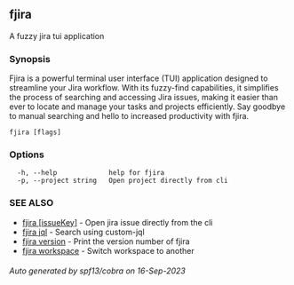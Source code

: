 ## fjira

A fuzzy jira tui application

### Synopsis

Fjira is a powerful terminal user interface (TUI) application designed to streamline your Jira workflow.
With its fuzzy-find capabilities, it simplifies the process of searching and accessing Jira issues, 
making it easier than ever to locate and manage your tasks and projects efficiently.
Say goodbye to manual searching and hello to increased productivity with fjira.

```
fjira [flags]
```

### Options

```
  -h, --help             help for fjira
  -p, --project string   Open project directly from cli
```

### SEE ALSO

* [fjira [issueKey]](fjira_[issueKey].md)	 - Open jira issue directly from the cli
* [fjira jql](fjira_jql.md)	 - Search using custom-jql
* [fjira version](fjira_version.md)	 - Print the version number of fjira
* [fjira workspace](fjira_workspace.md)	 - Switch workspace to another

###### Auto generated by spf13/cobra on 16-Sep-2023
